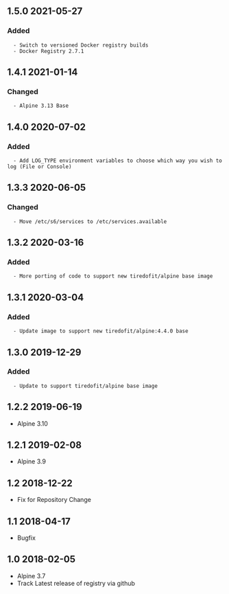 ## 1.5.0 2021-05-27 <dave at tiredofit dot ca>

   ### Added
      - Switch to versioned Docker registry builds
      - Docker Registry 2.7.1


## 1.4.1 2021-01-14 <dave at tiredofit dot ca>

   ### Changed
      - Alpine 3.13 Base         

## 1.4.0 2020-07-02 <dave at tiredofit dot ca>

   ### Added
      - Add LOG_TYPE environment variables to choose which way you wish to log (File or Console)


## 1.3.3 2020-06-05 <dave at tiredofit dot ca>

   ### Changed
      - Move /etc/s6/services to /etc/services.available


## 1.3.2 2020-03-16 <dave at tiredofit dot ca>

   ### Added
      - More porting of code to support new tiredofit/alpine base image


## 1.3.1 2020-03-04 <dave at tiredofit dot ca>

   ### Added
      - Update image to support new tiredofit/alpine:4.4.0 base


## 1.3.0 2019-12-29 <dave at tiredofit dot ca>

   ### Added
      - Update to support tiredofit/alpine base image


## 1.2.2 2019-06-19 <dave at tiredofit dot ca>

* Alpine 3.10

## 1.2.1 2019-02-08 <dave at tiredofit dot ca>

* Alpine 3.9

## 1.2 2018-12-22 <dave at tiredofit dot ca>

* Fix for Repository Change

## 1.1 2018-04-17 <dave at tiredofit dot ca>

* Bugfix

## 1.0 2018-02-05 <dave at tiredofit dot ca>

* Alpine 3.7
* Track Latest release of registry via github
